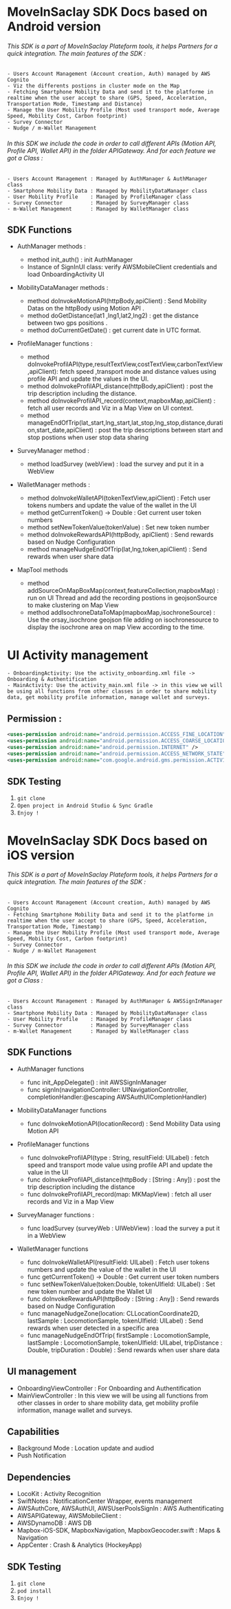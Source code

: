 # MoveInSaclay SDK Docs based on Android version

###### This SDK is a part of MoveInSaclay Plateform tools, it helps Partners for a quick integration. The main features of the SDK : 
    - Users Account Management (Account creation, Auth) managed by AWS Cognito
    - Viz the differents postions in cluster mode on the Map 
    - Fetching Smartphone Mobility Data and send it to the platforme in realtime when the user accept to share (GPS, Speed, Acceleration, Transportation Mode, Timestamp and Distance)
    - Manage the User Mobility Profile (Most used transport mode, Average Speed, Mobility Cost, Carbon footprint)
    - Survey Connector
    - Nudge / m-Wallet Management
    
###### In this SDK we include the code in order to call different APIs (Motion API, Profile API, Wallet API) in the folder APIGateway. And for each feature we got a Class :

    - Users Account Management : Managed by AuthManager & AuthManager class
    - Smartphone Mobility Data : Managed by MobilityDataManager class
    - User Mobility Profile    : Managed by ProfileManager class
    - Survey Connector         : Managed by SurveyManager class
    - m-Wallet Management      : Managed by WalletManager class

## SDK Functions 

* AuthManager methods :

    - method init_auth() : init AuthManager
    - Instance of SignInUI class: verify AWSMobileClient credentials and load OnboardingActivity UI
   
    
* MobilityDataManager methods :
    
    - method doInvokeMotionAPI(httpBody,apiClient) : Send Mobility Datas on the httpBody using Motion API .
    - method doGetDistance(lat1 ,lng1,lat2,lng2) : get the distance between two gps positions .
    - method doCurrentGetDate() : get current date in UTC format.

* ProfileManager functions :

    - method doInvokeProfilAPI(type,resultTextView,costTextView,carbonTextView,apiClient): fetch speed ,transport mode  and distance values using profile API and update the values in the UI.
    - method doInvokeProfilAPI_distance(httpBody,apiClient) : post the trip description including the distance.
    - method doInvokeProfilAPI_record(context,mapboxMap,apiClient) : fetch all user records and Viz in a Map View on UI context.
    - method manageEndOfTrip(lat_start,lng_start,lat_stop,lng_stop,distance,duration,start_date,apiClient) : post the trip descriptions between start and stop postions when user stop data sharing

* SurveyManager method :

    - method loadSurvey (webView)  : load the survey and put it in a WebView

* WalletManager methods :

    - method doInvokeWalletAPI(tokenTextView,apiClient) : Fetch user tokens numbers and update the value of the wallet in the UI
    - method getCurrentToken() -> Double : Get current user token numbers
    - method setNewTokenValue(tokenValue) : Set new token number 
    - method doInvokeRewardsAPI(httpBody, apiClient) : Send rewards based on Nudge Configuration
    - method manageNudgeEndOfTrip(lat,lng,token,apiClient) : Send rewards when user share data
    
* MapTool methods
    - method addSourceOnMapBoxMap(context,featureCollection,mapboxMap) : run on UI Thread and add the recording postions in geojsonSource to make clustering on Map View
    - method addIsochroneDataToMap(mapboxMap,isochroneSource) : Use the orsay_isochrone geojson file adding on isochronesource to display the isochrone area on map View according to the time.  

# UI Activity management 
    - OnboardingActivity: Use the activity_onboarding.xml file -> Onboarding & Authentification
    - MainActivity: Use the activity_main.xml file -> in this view we will be using all functions from other classes in order to share mobility data, get mobility profile information, manage wallet and surveys. 

## Permission : 
```xml
<uses-permission android:name="android.permission.ACCESS_FINE_LOCATION" />
<uses-permission android:name="android.permission.ACCESS_COARSE_LOCATION" />
<uses-permission android:name="android.permission.INTERNET" />
<uses-permission android:name="android.permission.ACCESS_NETWORK_STATE" />
<uses-permission android:name="com.google.android.gms.permission.ACTIVITY_RECOGNITION" /> 
```

## SDK Testing
1. `git clone`
2. `Open project in Android Studio & Sync Gradle`
3. `Enjoy !`


# MoveInSaclay SDK Docs based on iOS version

###### This SDK is a part of MoveInSaclay Plateform tools, it helps Partners for a quick integration. The main features of the SDK : 
    - Users Account Management (Account creation, Auth) managed by AWS Cognito
    - Fetching Smartphone Mobility Data and send it to the platforme in realtime when the user accept to share (GPS, Speed, Acceleration, Transportation Mode, Timestamp)
    - Manage the User Mobility Profile (Most used transport mode, Average Speed, Mobility Cost, Carbon footprint)
    - Survey Connector
    - Nudge / m-Wallet Management
    
###### In this SDK we include the code in order to call different APIs (Motion API, Profile API, Wallet API) in the folder APIGateway. And for each feature we got a Class :
    - Users Account Management : Managed by AuthManager & AWSSignInManager class
    - Smartphone Mobility Data : Managed by MobilityDataManager class
    - User Mobility Profile    : Managed by ProfileManager class
    - Survey Connector         : Managed by SurveyManager class
    - m-Wallet Management      : Managed by WalletManager class

## SDK Functions 
* AuthManager functions 
    - func init_AppDelegate() : init AWSSignInManager
    - func signIn(navigationController: UINavigationController, completionHandler:@escaping AWSAuthUICompletionHandler)
 
* MobilityDataManager functions 
    - func doInvokeMotionAPI(locationRecord) : Send Mobility Data using Motion API

* ProfileManager functions 
    - func doInvokeProfilAPI(type : String, resultField: UILabel) : fetch speed and transport mode value using profile API and update the value in the UI
    - func doInvokeProfilAPI_distance(httpBody : [String : Any]) : post the trip description including the distance
    - func doInvokeProfilAPI_record(map: MKMapView) : fetch all user records and Viz in a Map View

* SurveyManager functions :
    - func loadSurvey (surveyWeb : UIWebView)  : load the survey a put it in a WebView

* WalletManager functions
    - func doInvokeWalletAPI(resultField: UILabel) : Fetch user tokens numbers and update the value of the wallet in the UI
    - func getCurrentToken() -> Double : Get current user token numbers
    - func setNewTokenValue(token:Double, tokenUIfield: UILabel) : Set new token number and update the Wallet UI
    - func doInvokeRewardsAPI(httpBody : [String : Any]) : Send rewards based on Nudge Configuration
    - func manageNudgeZone(location: CLLocationCoordinate2D, lastSample : LocomotionSample, tokenUIfield: UILabel) : Send rewards when user detected in a specific area
    - func manageNudgeEndOfTrip( firstSample : LocomotionSample, lastSample : LocomotionSample, tokenUIfield: UILabel, tripDistance : Double, tripDuration : Double) : Send rewards when user share data
 
## UI management
* OnboardingViewController : For Onboarding and Authentification
* MainViewController : In this view we will be using all functions from other classes in order to share mobility data, get mobility profile information, manage wallet and surveys. 

## Capabilities
* Background Mode : Location update and audiod
* Push Notification

## Dependencies
*  LocoKit : Activity Recognition
*  SwiftNotes : NotificationCenter Wrapper, events management 
*  AWSAuthCore, AWSAuthUI, AWSUserPoolsSignIn : AWS Authentificating
*  AWSAPIGateway, AWSMobileClient : 
*  AWSDynamoDB : AWS DB
*  Mapbox-iOS-SDK, MapboxNavigation, MapboxGeocoder.swift : Maps & Navigation
*  AppCenter : Crash & Analytics (HockeyApp)

## SDK Testing
1. `git clone`
2. `pod install`
3. `Enjoy !`
